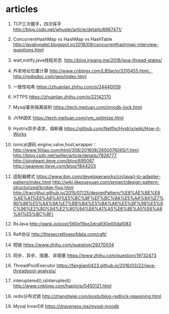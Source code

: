 # articles

1. TCP三次握手，四次挥手
  http://blog.csdn.net/whuslei/article/details/6667471/
2. ConcurrentHashMap vs HashMap vs HashTable
  http://javabypatel.blogspot.in/2016/09/concurrenthashmap-interview-questions.html
3. wait,notify,java线程状态
  http://blog.jrwang.me/2016/java-thread-states/
4. 外卖地址位置计算
  http://www.cnblogs.com/LBSer/p/3310455.html， http://redisdoc.com/geo/index.html
5. 一致性哈希
  https://zhuanlan.zhihu.com/p/24440059
6. HTTPS
  https://zhuanlan.zhihu.com/p/22142170
7. Mysql事务隔离级别
  https://tech.meituan.com/innodb-lock.html
8. JVM调优
  https://tech.meituan.com/jvm_optimize.html
9. Hystrix异步请求，熔断器
  https://github.com/Netflix/Hystrix/wiki/How-it-Works
 
10. tomcat源码 engine,valve,host,wrapper： 
  http://www.10tiao.com/html/308/201608/2650076065/1.html
  http://blog.csdn.net/sefler/article/details/7826777
  http://singleant.iteye.com/blog/695087
  http://gearever.iteye.com/blog/1844203

11. 适配器模式
  https://www.ibm.com/developerworks/cn/java/j-lo-adapter-pattern/index.html
  http://wiki.jikexueyuan.com/project/design-pattern-structurized/bridge-four.html
  http://tracylihui.github.io/2015/07/25/designPattern/%E8%AE%BE%E8%AE%A1%E6%A8%A1%E5%BC%8F%EF%BC%9A%E5%A4%84%E7%90%86%E5%A4%9A%E7%BB%B4%E5%BA%A6%E5%8F%98%E5%8C%96%E2%80%94%E2%80%94%E6%A1%A5%E6%8E%A5%E6%A8%A1%E5%BC%8F/

12. RxJava
  http://gank.io/post/560e15be2dca930e00da1083
  
13. Raft协议
  http://thesecretlivesofdata.com/raft/
 
14. 短链
  https://www.zhihu.com/question/29270034

15. 同步、异步、阻塞、非阻塞
  https://www.zhihu.com/question/19732473
  
16. ThreadPoolExecutor https://fangjian0423.github.io/2016/03/22/java-threadpool-analysis/

17. interuptered(),isInterupted() http://www.cnblogs.com/hapjin/p/5450121.html

18. redis分布式锁  http://zhangtielei.com/posts/blog-redlock-reasoning.html

19. Mysql InnerDB  https://draveness.me/mysql-innodb
